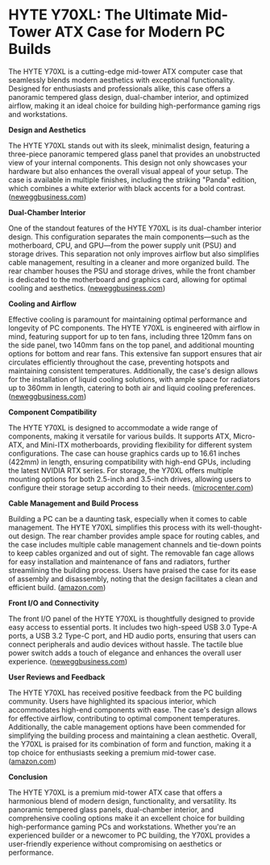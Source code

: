 # HYTE Y70XL: The Ultimate Mid-Tower ATX Case for Modern PC Builds

The HYTE Y70XL is a cutting-edge mid-tower ATX computer case that seamlessly blends modern aesthetics with exceptional functionality. Designed for enthusiasts and professionals alike, this case offers a panoramic tempered glass design, dual-chamber interior, and optimized airflow, making it an ideal choice for building high-performance gaming rigs and workstations.

**Design and Aesthetics**

The HYTE Y70XL stands out with its sleek, minimalist design, featuring a three-piece panoramic tempered glass panel that provides an unobstructed view of your internal components. This design not only showcases your hardware but also enhances the overall visual appeal of your setup. The case is available in multiple finishes, including the striking "Panda" edition, which combines a white exterior with black accents for a bold contrast. ([neweggbusiness.com](https://www.neweggbusiness.com/Product/Product.aspx?Item=9B-11-737-019&utm_source=openai))

**Dual-Chamber Interior**

One of the standout features of the HYTE Y70XL is its dual-chamber interior design. This configuration separates the main components—such as the motherboard, CPU, and GPU—from the power supply unit (PSU) and storage drives. This separation not only improves airflow but also simplifies cable management, resulting in a cleaner and more organized build. The rear chamber houses the PSU and storage drives, while the front chamber is dedicated to the motherboard and graphics card, allowing for optimal cooling and aesthetics. ([neweggbusiness.com](https://www.neweggbusiness.com/Product/Product.aspx?Item=9B-11-737-019&utm_source=openai))

**Cooling and Airflow**

Effective cooling is paramount for maintaining optimal performance and longevity of PC components. The HYTE Y70XL is engineered with airflow in mind, featuring support for up to ten fans, including three 120mm fans on the side panel, two 140mm fans on the top panel, and additional mounting options for bottom and rear fans. This extensive fan support ensures that air circulates efficiently throughout the case, preventing hotspots and maintaining consistent temperatures. Additionally, the case's design allows for the installation of liquid cooling solutions, with ample space for radiators up to 360mm in length, catering to both air and liquid cooling preferences. ([neweggbusiness.com](https://www.neweggbusiness.com/Product/Product.aspx?Item=9B-11-737-019&utm_source=openai))

**Component Compatibility**

The HYTE Y70XL is designed to accommodate a wide range of components, making it versatile for various builds. It supports ATX, Micro-ATX, and Mini-ITX motherboards, providing flexibility for different system configurations. The case can house graphics cards up to 16.61 inches (422mm) in length, ensuring compatibility with high-end GPUs, including the latest NVIDIA RTX series. For storage, the Y70XL offers multiple mounting options for both 2.5-inch and 3.5-inch drives, allowing users to configure their storage setup according to their needs. ([microcenter.com](https://www.microcenter.com/product/686287/hyte-y70-dual-chamber-tempered-glass-atx-mid-tower-computer-case-silver-wolf-edition?utm_source=openai))

**Cable Management and Build Process**

Building a PC can be a daunting task, especially when it comes to cable management. The HYTE Y70XL simplifies this process with its well-thought-out design. The rear chamber provides ample space for routing cables, and the case includes multiple cable management channels and tie-down points to keep cables organized and out of sight. The removable fan cage allows for easy installation and maintenance of fans and radiators, further streamlining the building process. Users have praised the case for its ease of assembly and disassembly, noting that the design facilitates a clean and efficient build. ([amazon.com](https://www.amazon.com/HYTE-Aesthetic-Panoramic-Mid-Tower-CS-HYTE-Y70-BR/dp/B0CX57C21N?utm_source=openai))

**Front I/O and Connectivity**

The front I/O panel of the HYTE Y70XL is thoughtfully designed to provide easy access to essential ports. It includes two high-speed USB 3.0 Type-A ports, a USB 3.2 Type-C port, and HD audio ports, ensuring that users can connect peripherals and audio devices without hassle. The tactile blue power switch adds a touch of elegance and enhances the overall user experience. ([neweggbusiness.com](https://www.neweggbusiness.com/Product/Product.aspx?Item=9B-11-737-019&utm_source=openai))

**User Reviews and Feedback**

The HYTE Y70XL has received positive feedback from the PC building community. Users have highlighted its spacious interior, which accommodates high-end components with ease. The case's design allows for effective airflow, contributing to optimal component temperatures. Additionally, the cable management options have been commended for simplifying the building process and maintaining a clean aesthetic. Overall, the Y70XL is praised for its combination of form and function, making it a top choice for enthusiasts seeking a premium mid-tower case. ([amazon.com](https://www.amazon.com/HYTE-Aesthetic-Panoramic-Mid-Tower-CS-HYTE-Y70-BR/dp/B0CX57C21N?utm_source=openai))

**Conclusion**

The HYTE Y70XL is a premium mid-tower ATX case that offers a harmonious blend of modern design, functionality, and versatility. Its panoramic tempered glass panels, dual-chamber interior, and comprehensive cooling options make it an excellent choice for building high-performance gaming PCs and workstations. Whether you're an experienced builder or a newcomer to PC building, the Y70XL provides a user-friendly experience without compromising on aesthetics or performance.